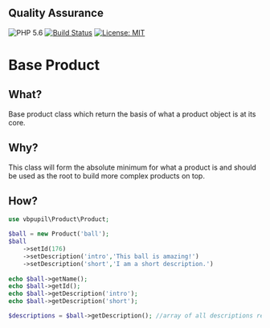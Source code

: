 ## Quality Assurance

![PHP 5.6](https://img.shields.io/badge/PHP-5.6-blue.svg)
[![Build Status](https://travis-ci.org/vbpupil/product.svg?branch=master)](https://travis-ci.org/vbpupil/product)
[![License: MIT](https://img.shields.io/badge/License-MIT-green.svg)](https://opensource.org/licenses/MIT)

# Base Product

## What?
Base product class which return the basis of what a product object is at its core.

## Why?
This class will form the absolute minimum for what a product is and should be used as the root to build more complex products on top.

## How?
```php
use vbpupil\Product\Product;

$ball = new Product('ball');
$ball
    ->setId(176)
    ->setDescription('intro','This ball is amazing!')
    ->setDescription('short','I am a short description.')
    
echo $ball->getName();
echo $ball->getId();
echo $ball->getDescription('intro');
echo $ball->getDescription('short');

$descriptions = $ball->getDescription(); //array of all descriptions returned
```